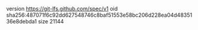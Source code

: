version https://git-lfs.github.com/spec/v1
oid sha256:487071f6c92dd627548746c8baf51553e58bc206d228ea04d4835136e8debda1
size 21144
